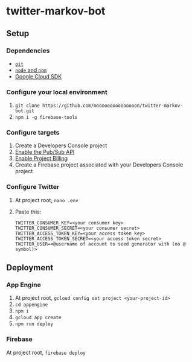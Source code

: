 # twitter-markov-bot

## Setup

### Dependencies
- [`git`](https://git-scm.com/downloads)
- [`node` and `npm`](https://nodejs.org/en/)
- [Google Cloud SDK](http://cloud.google.com/sdk/)

### Configure your local environment
1. `git clone https://github.com/mooooooooooooooon/twitter-markov-bot.git`
2. `npm i -g firebase-tools`

### Configure targets
1. Create a Developers Console project
2. [Enable the Pub/Sub API](https://console.cloud.google.com/flows/enableapi?apiid=pubsub&redirect=https://console.cloud.google.com)
3. [Enable Project Billing](https://support.google.com/cloud/answer/6293499#enable-billing)
4. Create a Firebase project associated with your Developers Console project

### Configure Twitter
1. At project root, `nano .env`
2. Paste this:

    ```
    TWITTER_CONSUMER_KEY=<your consumer key>
    TWITTER_CONSUMER_SECRET=<your consumer secret>
    TWITTER_ACCESS_TOKEN_KEY=<your access token key>
    TWITTER_ACCESS_TOKEN_SECRET=<your access token secret>
    TWITTER_USER=<@username of account to seed generator with (no @ symbol)>
    ```

## Deployment

### App Engine
1. At project root, `gcloud config set project <your-project-id>`
2. `cd appengine`
3. `npm i`
4. `gcloud app create`
5. `npm run deploy`

### Firebase
At project root, `firebase deploy`
